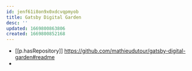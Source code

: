 ```yaml
---
id: jenf61i8on9x0xdcvqpmyob
title: Gatsby Digital Garden
desc: ''
updated: 1669800863806
created: 1669800852168
---
```


- [[p.hasRepository]] https://github.com/mathieudutour/gatsby-digital-garden#readme
- 